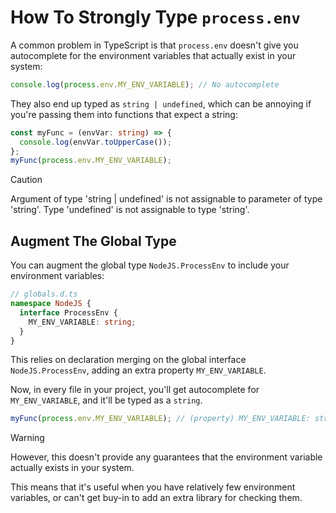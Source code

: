 # How To Strongly Type `process.env`

A common problem in TypeScript is that `process.env` doesn't give you autocomplete for the environment variables that actually exist in your system:

```typescript
console.log(process.env.MY_ENV_VARIABLE); // No autocomplete
```

They also end up typed as `string | undefined`, which can be annoying if you're passing them into functions that expect a string:

```typescript
const myFunc = (envVar: string) => {
  console.log(envVar.toUpperCase());
};
myFunc(process.env.MY_ENV_VARIABLE);
```

> [!CAUTION]
> Argument of type 'string | undefined' is not assignable to parameter of type 'string'.
> Type 'undefined' is not assignable to type 'string'.

## Augment The Global Type

You can augment the global type `NodeJS.ProcessEnv` to include your environment variables:

```typescript
// globals.d.ts
namespace NodeJS {
  interface ProcessEnv {
    MY_ENV_VARIABLE: string;
  }
}
```

This relies on declaration merging on the global interface `NodeJS.ProcessEnv`, adding an extra property `MY_ENV_VARIABLE`.

Now, in every file in your project, you'll get autocomplete for `MY_ENV_VARIABLE`, and it'll be typed as a `string`.

```typescript
myFunc(process.env.MY_ENV_VARIABLE); // (property) MY_ENV_VARIABLE: string
```

> [!WARNING]  
> However, this doesn't provide any guarantees that the environment variable actually exists in your system.

This means that it's useful when you have relatively few environment variables, or can't get buy-in to add an extra library for checking them.
